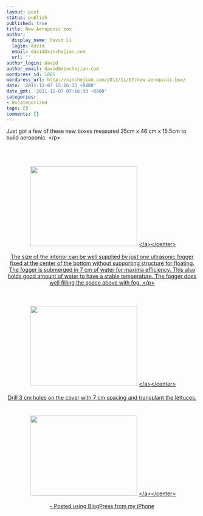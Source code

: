```yaml
---
layout: post
status: publish
published: true
title: New Aeroponic box
author:
  display_name: David Li
  login: david
  email: david@xinchejian.com
  url: ''
author_login: david
author_email: david@xinchejian.com
wordpress_id: 1805
wordpress_url: http://xinchejian.com/2011/11/07/new-aeroponic-box/
date: '2011-11-07 15:16:33 +0800'
date_gmt: '2011-11-07 07:16:33 +0800'
categories:
- Uncategorized
tags: []
comments: []
---
```

<p>Just got a few of these new boxes measured 35cm x 46 cm x 15.5cm to build aeroponic. <&#47;p></p>
<p><br &#47;><br &#47;><center><a href='http:&#47;&#47;xinchejian.com&#47;wp-content&#47;uploads&#47;2011&#47;11&#47;21673C17-A5D7-4CA1-BB79-5804ADA4A4952.jpg'><img src='http:&#47;&#47;xinchejian.com&#47;wp-content&#47;uploads&#47;2011&#47;11&#47;21673C17-A5D7-4CA1-BB79-5804ADA4A4952.jpg' border='0' width='281' height='210' style='margin:5px'><&#47;a><&#47;center><br &#47;></p>
<p>The size of the interior can be well supplied by just one ultrasonic fogger fixed at the center of the bottom without supporting structure for floating. The fogger is submerged in 7 cm of water for maxima efficiency. This also holds good amount of water to have a stable temperature. The fogger does well filling the space above with fog. <&#47;p><br />
<br &#47;><br &#47;><center><a href='http:&#47;&#47;xinchejian.com&#47;wp-content&#47;uploads&#47;2011&#47;11&#47;3D62AF41-D4D2-41C3-A89C-48655803311E3.jpg'><img src='http:&#47;&#47;xinchejian.com&#47;wp-content&#47;uploads&#47;2011&#47;11&#47;3D62AF41-D4D2-41C3-A89C-48655803311E3.jpg' border='0' width='281' height='210' style='margin:5px'><&#47;a><&#47;center><br &#47;><br />
Drill 3 cm holes on the cover with 7 cm spacing and transplant the lettuces.<br />
<br &#47;><br &#47;><center><a href='http:&#47;&#47;xinchejian.com&#47;wp-content&#47;uploads&#47;2011&#47;11&#47;82E21FE0-E720-4B69-ABDB-85B4037542604.jpg'><img src='http:&#47;&#47;xinchejian.com&#47;wp-content&#47;uploads&#47;2011&#47;11&#47;82E21FE0-E720-4B69-ABDB-85B4037542604.jpg' border='0' width='281' height='210' style='margin:5px'><&#47;a><&#47;center><br &#47;></p>
<p>- Posted using BlogPress from my iPhone<br &#47;></p>
